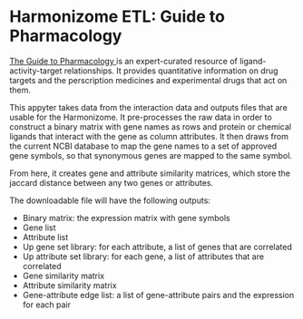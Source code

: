 # Harmonizome ETL: Guide to Pharmacology

[The Guide to Pharmacology ](https://www.guidetopharmacology.org/) is an expert-curated resource of ligand-activity-target relationships. It provides quantitative information on drug targets and the perscription medicines and experimental drugs that act on them.

This appyter takes data from the interaction data and outputs files that are usable for the Harmonizome. It pre-processes the raw data  in order to construct a binary matrix with gene names as rows and protein or chemical ligands that interact with the gene as column attributes. It then draws from the current NCBI database to map the gene names to a set of approved gene symbols, so that synonymous genes are mapped to the same symbol. 

From here, it creates gene and attribute similarity matrices, which store the jaccard distance between any two genes or attributes. 

The downloadable file will have the following outputs:
* Binary matrix: the expression matrix with gene symbols
* Gene list
* Attribute list 
* Up gene set library: for each attribute, a list of genes that are correlated
* Up attribute set library: for each gene, a list of attributes that are correlated
* Gene similarity matrix
* Attribute similarity matrix
* Gene-attribute edge list: a list of gene-attribute pairs and the expression for each pair 
